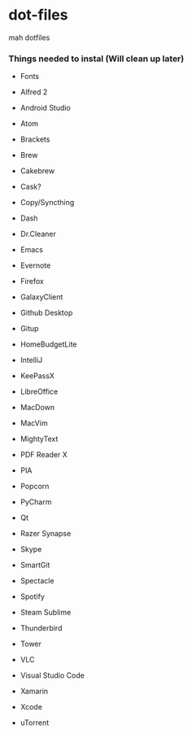 # dot-files
mah dotfiles

### Things needed to instal (Will clean up later)

* Fonts

* Alfred 2
* Android Studio
* Atom
* Brackets
* Brew
* Cakebrew
* Cask?
* Copy/Syncthing
* Dash
* Dr.Cleaner
* Emacs
* Evernote
* Firefox
* GalaxyClient
* Github Desktop
* Gitup
* HomeBudgetLite
* IntelliJ
* KeePassX
* LibreOffice
* MacDown
* MacVim
* MightyText
* PDF Reader X
* PIA
* Popcorn
* PyCharm
* Qt
* Razer Synapse
* Skype
* SmartGit
* Spectacle
* Spotify
* Steam Sublime
* Thunderbird
* Tower
* VLC
* Visual Studio Code
* Xamarin
* Xcode
* uTorrent
